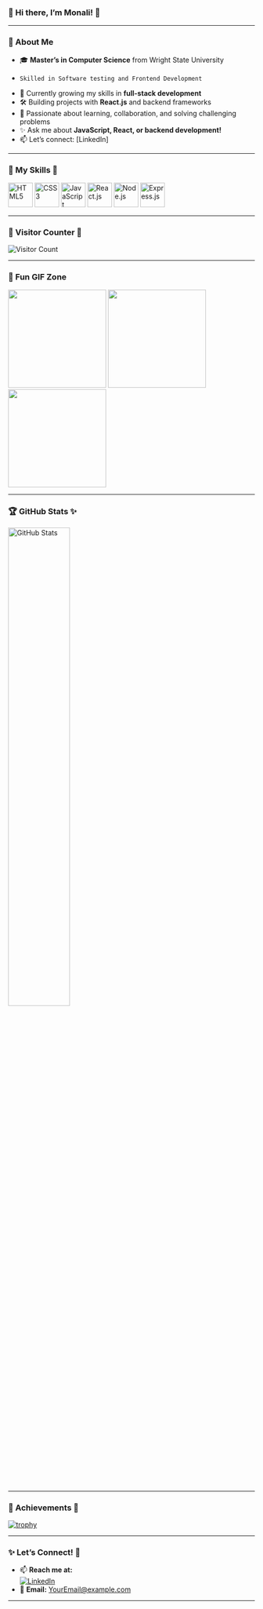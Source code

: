 ### 🌸 Hi there, I’m Monali! 👋  
---

### 🌼 About Me  
- 🎓 **Master’s in Computer Science** from Wright State University
-     Skilled in Software testing and Frontend Development
- 🌱 Currently growing my skills in **full-stack development**  
- 🛠️ Building projects with **React.js** and backend frameworks  
- 🌟 Passionate about learning, collaboration, and solving challenging problems  
- ✨ Ask me about **JavaScript, React, or backend development!**  
- 📫 Let’s connect: [LinkedIn]

---

### 🌸 My Skills 🌟  

<p align="left">
  <img src="https://cdn.jsdelivr.net/gh/devicons/devicon/icons/html5/html5-original.svg" alt="HTML5" width="50" height="50"/>
  <img src="https://cdn.jsdelivr.net/gh/devicons/devicon/icons/css3/css3-original.svg" alt="CSS3" width="50" height="50"/>
  <img src="https://cdn.jsdelivr.net/gh/devicons/devicon/icons/javascript/javascript-original.svg" alt="JavaScript" width="50" height="50"/>
  <img src="https://cdn.jsdelivr.net/gh/devicons/devicon/icons/react/react-original.svg" alt="React.js" width="50" height="50"/>
  <img src="https://cdn.jsdelivr.net/gh/devicons/devicon/icons/nodejs/nodejs-original.svg" alt="Node.js" width="50" height="50"/>
  <img src="https://cdn.jsdelivr.net/gh/devicons/devicon/icons/express/express-original-wordmark.svg" alt="Express.js" width="50" height="50"/>
</p>  

---

### 🌸 Visitor Counter 🌟  
![Visitor Count](https://komarev.com/ghpvc/?username=Monali40&color=ff69b4)  

---

### 🌸 Fun GIF Zone  
<p align="left">
  <img src="https://media.giphy.com/media/L8K62iTDkzGX6/giphy.gif" width="200" />
  <img src="https://media.giphy.com/media/jTNG3RF6EwbkpD4LZx/giphy.gif" width="200" />
  <img src="https://media.giphy.com/media/xUA7bdpLxQhsSQdyog/giphy.gif" width="200" />
</p>  

---

### 🏆 GitHub Stats ✨  
<div align="left">
  <img src="https://github-readme-stats.vercel.app/api?username=Monali40&show_icons=true&theme=tokyonight" alt="GitHub Stats" width="50%"/>
  <br />
</div>

---

### 🌈 Achievements 🌟  
[![trophy](https://github-profile-trophy.vercel.app/?username=Monali40&theme=tokyonight&row=1)](https://github.com/ryo-ma/github-profile-trophy)  

---

### ✨ Let’s Connect! 🌟  
- 📫 **Reach me at:**  
  [![LinkedIn](https://img.shields.io/badge/LinkedIn-MonaliKhot-blue?style=flat&logo=linkedin)](https://www.linkedin.com/in/)  
- 💌 **Email:** [YourEmail@example.com](mailto:YourEmail@example.com)  

---
